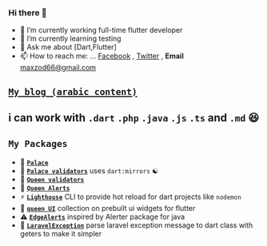 ### Hi there 👋

- 🔭 I’m currently working full-time flutter developer 
- 🌱 I’m currently learning testing
- 💬 Ask me about [Dart,Flutter]
- 📫 How to reach me: ... [Facebook](https://facebook.com/maxzod66) , [Twitter](https://twitter.com/Maxzod66) , **Email** maxzod66@gmail.com

## [**`My blog (arabic content)`**](https://maxzodblog.blogspot.com/)
## i can work with ``.dart`` ``.php`` ``.java`` ``.js`` ``.ts`` and ``.md`` 😆
## **`My Packages`**

- 🏰 [**`Palace`**](https://github.com/maxzod/palace)
- 🏰 [**`Palace validators`**](https://github.com/maxzod/palace_validators) uses `dart:mirrors` ☯
- 👑 [**`Queen validators`**](https://github.com/maxzod/queen_validators)
- 🔔 [**`Queen Alerts`**](https://github.com/maxzod/queen_alerts)
- ⚡ [**`Lighthouse`**](https://github.com/maxzod/lighthouse) CLI to provide hot reload for dart projects like `nodemon`
- 🦜 [**`queen UI`**](https://github.com/maxzod/queen_ui) collection on prebuilt ui widgets for flutter
- ⚠  [**`EdgeAlerts`**](https://github.com/maxzod/EdgeAlerts) inspired by Alerter package for java
- 📃 [**`LaravelException`**](https://github.com/maxzod/laravel_exception) parse laravel exception message to dart class with geters to make it simpler
